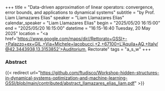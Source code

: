 +++
title = "Data-driven approximation of linear operators: convergence, error bounds, and applications to dynamical systems"
subtitle = "by Prof. Liam Llamazares Elias"
speaker = "Liam Llamazares Elias"
calendar_speaker = "Liam Llamazares Elias"
begin = "2025/05/20  16:15:00"
end = "2025/05/20  16:15:00"
datetime = "16:15-16:40 Tuesday, 20 May 2025"
location = "<a href='https://www.google.com/maps/dir//Rettorato+GSSI+-+Palazzo+ex+GIL,+Via+Michele+Iacobucci,+2,+67100+L'Aquila+AQ,+Italy/@42.3443938,13.3153852'>Auditorium, Rectorate</a>"
tags = "a_s_w"
+++

### Abstract
{{< redirect url="https://github.com/ftudisco/Workshop-hidden-structures-in-dynamical-systems-optimization-and-machine-learning-GSSI/blob/main/contributed/abstract_llamazares_elias_liam.pdf" >}}
